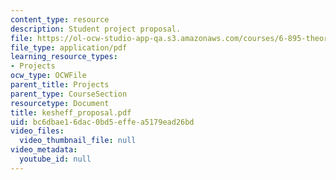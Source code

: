 ```yaml
---
content_type: resource
description: Student project proposal.
file: https://ol-ocw-studio-app-qa.s3.amazonaws.com/courses/6-895-theory-of-parallel-systems-sma-5509-fall-2003/bc6dbae16dac0bd5effea5179ead26bd_kesheff_proposal.pdf
file_type: application/pdf
learning_resource_types:
- Projects
ocw_type: OCWFile
parent_title: Projects
parent_type: CourseSection
resourcetype: Document
title: kesheff_proposal.pdf
uid: bc6dbae1-6dac-0bd5-effe-a5179ead26bd
video_files:
  video_thumbnail_file: null
video_metadata:
  youtube_id: null
---
```

